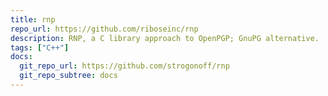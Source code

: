```yaml
---
title: rnp
repo_url: https://github.com/riboseinc/rnp
description: RNP, a C library approach to OpenPGP; GnuPG alternative.
tags: ["C++"]
docs:
  git_repo_url: https://github.com/strogonoff/rnp
  git_repo_subtree: docs
---
```


